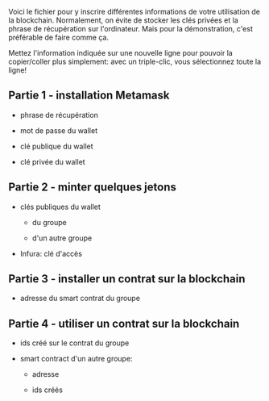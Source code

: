 Voici le fichier pour y inscrire différentes informations de votre utilisation de la blockchain.
Normalement, on évite de stocker les clés privées et la phrase de récupération sur l'ordinateur.
Mais pour la démonstration, c'est préférable de faire comme ça.

Mettez l'information indiquée sur une nouvelle ligne pour pouvoir la copier/coller plus simplement: 
avec un triple-clic, vous sélectionnez toute la ligne! 

## Partie 1 - installation Metamask

- phrase de récupération

- mot de passe du wallet

- clé publique du wallet

- clé privée du wallet


## Partie 2 - minter quelques jetons

- clés publiques du wallet
  - du groupe

  - d'un autre groupe

- Infura: clé d'accès


## Partie 3 - installer un contrat sur la blockchain

- adresse du smart contrat du groupe


## Partie 4 - utiliser un contrat sur la blockchain

- ids créé sur le contrat du groupe

- smart contract d'un autre groupe:
  - adresse

  - ids créés

